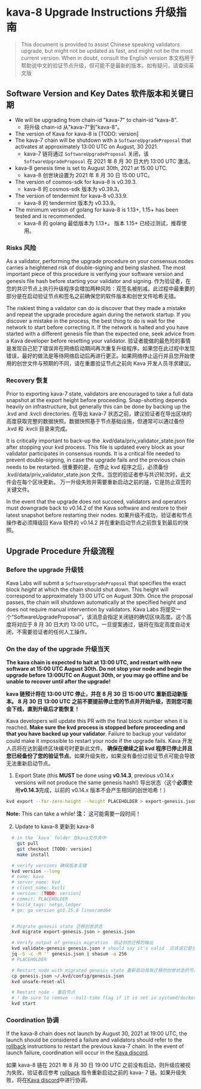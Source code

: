 # kava-8 Upgrade Instructions 升级指南

> This document is provided to assist Chinese speaking validators upgrade, but might not be updated as fast, and might not be the most current version. When in doubt, consult the English version
> 本文档用于帮助说中文的验证节点升级，但可能不是最新的版本。如有疑问，请查阅英文版

## Software Version and Key Dates 软件版本和关键日期

- We will be upgrading from chain-id "kava-7" to chain-id "kava-8".
  - 将升级 chain-id 从"kava-7"到"kava-8"。
- The version of Kava for kava-8 is [TODO: version]
- The kava-7 chain will be shutdown with a `SoftwareUpgradeProposal` that activates at approximately 13:00 UTC on August, 30 2021.
  - kava-7 链将通过 `SoftwareUpgradeProposal` 关闭，该 `SoftwareUpgradeProposal` 在 2021 年 8 月 30 日大约 13:00 UTC 激活。
- kava-8 genesis time is set to August 30th, 2021 at 15:00 UTC.
  - kava-8 创世块设置为 2021 年 8 月 30 日 15:00 UTC。
- The version of cosmos-sdk for kava-8 is v0.39.3.
  - kava-8 的 cosmos-sdk 版本为 v0.39.3。
- The version of tendermint for kava-8 v0.33.9.
  - kava-8 的 tendermint 版本为 v0.33.9。
- The minimum version of golang for kava-8 is 1.13+, 1.15+ has been tested and is recommended.
  - kava-8 的 golang 最低版本为 1.13+。 版本 1.15+ 已经过测试，推荐使用。

### Risks 风险

As a validator, performing the upgrade procedure on your consensus nodes carries a heightened risk of double-signing and being slashed. The most important piece of this procedure is verifying your software version and genesis file hash before starting your validator and signing.
作为验证者，在您的共识节点上执行升级程序会增加两种风险：双签名被削减。此过程中最重要的部分是在启动验证节点和签名之前确保您的软件版本和创世文件哈希无错。

The riskiest thing a validator can do is discover that they made a mistake and repeat the upgrade procedure again during the network startup. If you discover a mistake in the process, the best thing to do is wait for the network to start before correcting it. If the network is halted and you have started with a different genesis file than the expected one, seek advice from a Kava developer before resetting your validator.
验证者能做的最危险的事情是发现自己犯了错误并在网络启动期间再次重复升级程序。如果您在此过程中发现错误，最好的做法是等待网络启动后再进行更正。如果网络停止运行并且您开始使用的创世文件与预期的不同，请在重置验证节点之前向 Kava 开发人员寻求建议。

### Recovery 恢复

Prior to exporting kava-7 state, validators are encouraged to take a full data snapshot at the export height before proceeding. Snap-shotting depends heavily on infrastructure, but generally this can be done by backing up the .kvd and .kvcli directories.
在导出 kava-7 状态之前，建议验证者在导出区块的高度获取完整的数据快照。数据快照基于节点基础设施，但通常可以通过备份 .kvd 和 .kvcli 目录来完成。

It is critically important to back-up the .kvd/data/priv_validator_state.json file after stopping your kvd process. This file is updated every block as your validator participates in consensus rounds. It is a critical file needed to prevent double-signing, in case the upgrade fails and the previous chain needs to be restarted.
很重要的是，在停止 kvd 程序之后，必须备份 .kvd/data/priv_validator_state.json 文件。当您的验证者参与共识轮次时，此文件会在每个区块更新。 万一升级失败并需要重新启动之前的链，它是防止双签的关键文件。

In the event that the upgrade does not succeed, validators and operators must downgrade back to v0.14.2 of the Kava software and restore to their latest snapshot before restarting their nodes.
如果升级不成功，验证者和节点操作者必须降级回 Kava 软件的 v0.14.2 并在重新启动节点之前恢复到最后的快照。

## Upgrade Procedure 升级流程

### Before the upgrade 升级钱

Kava Labs will submit a `SoftwareUpgradeProposal` that specifies the exact block _height_ at which the chain should shut down. This height will correspond to approximately 13:00 UTC on August 30th. Once the proposal passes, the chain will shutdown automatically at the specified height and does not require manual intervention by validators.
Kava Labs 将提交一个“SoftwareUpgradeProposal”，该消息会指定关闭链的确切区块高度。这个高度将对应于 8 月 30 日大约 13:00 UTC。一旦提案通过，链将在指定高度自动关闭，不需要验证者的任何人工操作。

### On the day of the upgrade 升级当天

**The kava chain is expected to halt at 13:00 UTC, and restart with new software at 15:00 UTC August 30th. Do not stop your node and begin the upgrade before 13:00UTC on August 30th, or you may go offline and be unable to recover until after the upgrade!**

**kava 链预计将在 13:00 UTC 停止，并在 8 月 30 日 15:00 UTC 重新启动新版本。 8 月 30 日 13:00 UTC 之前不要提前停止您的节点并开始升级，否则您可能会下线，直到升级后才能恢复！**

Kava developers will update this PR with the final block number when it is reached. **Make sure the kvd process is stopped before proceeding and that you have backed up your validator**. Failure to backup your validator could make it impossible to restart your node if the upgrade fails.
Kava 开发人员将在达到最终区块编号时更新此文件。 **确保在继续之前 kvd 程序已停止并且您已经备份了您的验证节点**。如果升级失败，如果没有备份过验证节点可能会导致无法重新启动节点。

1. Export State (this **MUST** be done using **v0.14.3**, previous v0.14.x versions will not produce the same genesis hash!)
   导出状态（这个**必须**使用**v0.14.3**完成，以前的 v0.14.x 版本不会产生相同的创世哈希！）

```sh
kvd export --for-zero-height --height PLACEHOLDER > export-genesis.json
```

**Note:** This can take a while!
**注：** 这可能需要一段时间！

2. Update to kava-8 更新到 kava-8

```sh
  # in the `kava` folder 在kava文件夹中
    git pull
    git checkout [TODO: version]
    make install

  # verify versions 确保版本无错
  kvd version --long
  # name: kava
  # server_name: kvd
  # client_name: kvcli
  # version: [TODO: version]
  # commit: PLACEHOLDER
  # build_tags: netgo,ledger
  # go: go version go1.15.8 linux/amd64


  # Migrate genesis state 迁移创世状态
  kvd migrate export-genesis.json > genesis.json

  # Verify output of genesis migration  验证创世迁移的输出
  kvd validate-genesis genesis.json # should say it's valid  应该说它是合法的
  jq -S -c -M '' genesis.json | shasum -a 256
  # PLACEHOLDER

  # Restart node with migrated genesis state 重新启动具有迁移的创世状态的节点
  cp genesis.json ~/.kvd/config/genesis.json
  kvd unsafe-reset-all

  # Restart node - 重启节点
  # ! Be sure to remove --halt-time flag if it is set in systemd/docker 如果在 systemd/docker 中设置了 --halt-time 标志，请删除它
  kvd start
```

### Coordination 协调

If the kava-8 chain does not launch by August 30, 2021 at 19:00 UTC, the launch should be considered a failure and validators should refer to the [rollback](./rollback.md) instructions to restart the previous kava-7 chain. In the event of launch failure, coordination will occur in the [Kava discord](https://discord.com/invite/kQzh3Uv).

如果 kava-8 链在 2021 年 8 月 30 日 19:00 UTC 之前没有启动，则升级应被视为失败，验证者应参考 [rollback](./rollback.md) 指令重新启动之前的 kava- 7 链。如果升级失败，将在[Kava discord](https://discord.com/invite/kQzh3Uv)中进行协调。
